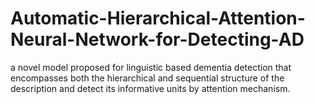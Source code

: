 # Automatic-Hierarchical-Attention-Neural-Network-for-Detecting-AD
a novel model proposed for linguistic based dementia detection that encompasses both the hierarchical and sequential structure of the description and detect its informative units by attention mechanism. 
